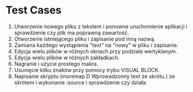 

# Test Cases
1. Utworzenie nowego pliku z tekstem i ponowne uruchomienie aplikacji i sprawdzenie czy plik ma poprawną zawartość.
2. Otworzenie istniejącego pliku i zapisanie pod inną nazwą.
3. Zamiana każdego wystąpienia "text" na "nowy" w pliku i zapisanie.
4. Edycja wielu plików w różnych oknach przy podziale wertyklanym.
5. Edycja wielu plików w różnych zakładkach.
6. Nagranie i użycie prostego makra.
7. Usunięcie kilku znaków przy pomocy trybu VISUAL BLOCK.
8. Napisanie skryptu (inoremap <C-x>D Wprowadzonny text ze skrótu.) ze skrótem i wykonanie :source i sprawdzenie czy działa.

